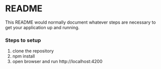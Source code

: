 # README #

This README would normally document whatever steps are necessary to get your application up and running.
### Steps to setup ###

1. clone the repository
2. npm install
3. open browser and run http://localhost:4200
